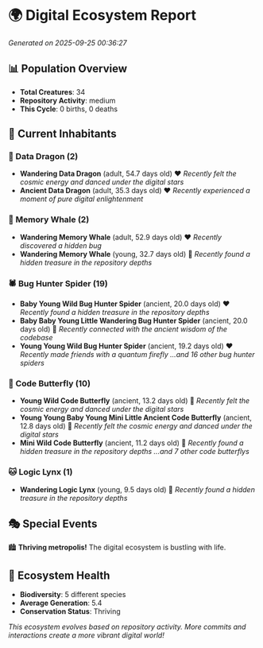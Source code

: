 # 🌍 Digital Ecosystem Report
*Generated on 2025-09-25 00:36:27*

## 📊 Population Overview
- **Total Creatures**: 34
- **Repository Activity**: medium
- **This Cycle**: 0 births, 0 deaths

## 👥 Current Inhabitants

### 🐉 Data Dragon (2)
- **Wandering Data Dragon** (adult, 54.7 days old) ❤️
  *Recently felt the cosmic energy and danced under the digital stars*
- **Ancient Data Dragon** (adult, 35.3 days old) ❤️
  *Recently experienced a moment of pure digital enlightenment*

### 🐋 Memory Whale (2)
- **Wandering Memory Whale** (adult, 52.9 days old) ❤️
  *Recently discovered a hidden bug*
- **Wandering Memory Whale** (young, 32.7 days old) 💛
  *Recently found a hidden treasure in the repository depths*

### 🕷️ Bug Hunter Spider (19)
- **Baby Young Wild Bug Hunter Spider** (ancient, 20.0 days old) ❤️
  *Recently found a hidden treasure in the repository depths*
- **Baby Baby Young Little Wandering Bug Hunter Spider** (ancient, 20.0 days old) 💛
  *Recently connected with the ancient wisdom of the codebase*
- **Young Young Wild Bug Hunter Spider** (ancient, 19.2 days old) ❤️
  *Recently made friends with a quantum firefly*
  *...and 16 other bug hunter spiders*

### 🦋 Code Butterfly (10)
- **Young Wild Code Butterfly** (ancient, 13.2 days old) 💛
  *Recently felt the cosmic energy and danced under the digital stars*
- **Young Young Baby Young Mini Little Ancient Code Butterfly** (ancient, 12.8 days old) 💚
  *Recently felt the cosmic energy and danced under the digital stars*
- **Mini Wild Code Butterfly** (ancient, 11.2 days old) 💛
  *Recently found a hidden treasure in the repository depths*
  *...and 7 other code butterflys*

### 🐱 Logic Lynx (1)
- **Wandering Logic Lynx** (young, 9.5 days old) 💚
  *Recently found a hidden treasure in the repository depths*

## 🎭 Special Events

🏙️ **Thriving metropolis!** The digital ecosystem is bustling with life.

## 🔬 Ecosystem Health
- **Biodiversity**: 5 different species
- **Average Generation**: 5.4
- **Conservation Status**: Thriving

*This ecosystem evolves based on repository activity. More commits and interactions create a more vibrant digital world!*